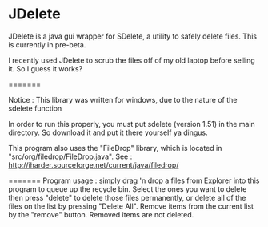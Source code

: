 JDelete
=======

JDelete is a java gui wrapper for SDelete, a utility to safely delete files. 
This is currently in pre-beta. 

I recently used JDelete  to scrub the files off of my old laptop before selling it. So I guess it works?

=======

Notice : This library was written for windows, due to the nature of the sdelete function

In order to run this properly, you must put sdelete (version 1.51) in the main directory. So download it and put it there yourself ya dingus.

This program also uses the "FileDrop" library, which is located in "src/org/filedrop/FileDrop.java". See : http://iharder.sourceforge.net/current/java/filedrop/

=======
Program usage : simply drag 'n drop a files from Explorer into this program to queue up the recycle bin. Select the ones you want to delete then press "delete" to delete those files permanently, or delete all of the files on the list by pressing "Delete All". Remove items from the current list by the "remove" button. Removed items are not deleted.

